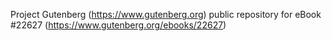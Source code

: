 Project Gutenberg (https://www.gutenberg.org) public repository for eBook #22627 (https://www.gutenberg.org/ebooks/22627)
